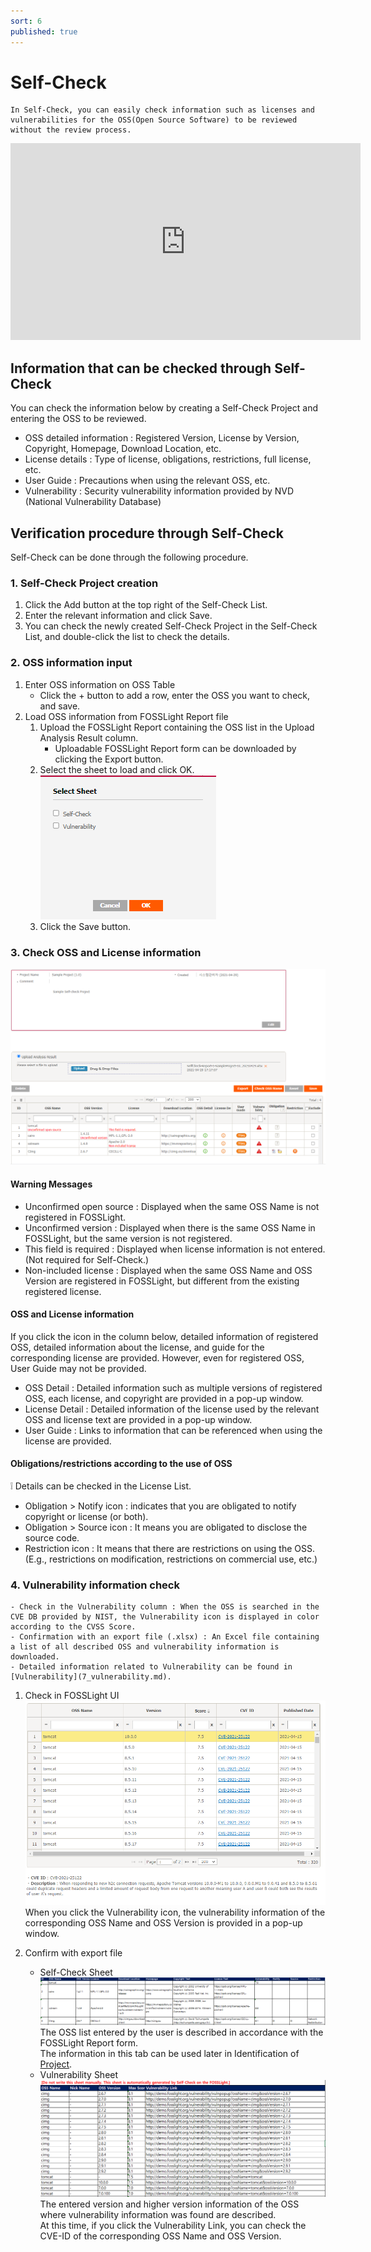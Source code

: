 ```yaml
---
sort: 6
published: true
---
```

# Self-Check
```note
In Self-Check, you can easily check information such as licenses and vulnerabilities for the OSS(Open Source Software) to be reviewed without the review process.
```
<iframe width="560" height="315" src="https://www.youtube.com/embed/ihldFWFIbrM" title="YouTube video player" frameborder="0" allow="accelerometer; autoplay; clipboard-write; encrypted-media; gyroscope; picture-in-picture" allowfullscreen></iframe>

## Information that can be checked through Self-Check

You can check the information below by creating a Self-Check Project and entering the OSS to be reviewed.
- OSS detailed information : Registered Version, License by Version, Copyright, Homepage, Download Location, etc.
- License details : Type of license, obligations, restrictions, full license, etc.
- User Guide : Precautions when using the relevant OSS, etc.
- Vulnerability : Security vulnerability information provided by NVD (National Vulnerability Database)

## Verification procedure through Self-Check
Self-Check can be done through the following procedure.

### 1. Self-Check Project creation
1. Click the Add button at the top right of the Self-Check List.
2. Enter the relevant information and click Save.
3. You can check the newly created Self-Check Project in the Self-Check List, and double-click the list to check the details.

### 2. OSS information input
1. Enter OSS information on OSS Table
    - Click the + button to add a row, enter the OSS you want to check, and save.
2. Load OSS information from FOSSLight Report file
    1. Upload the FOSSLight Report containing the OSS list in the Upload Analysis Result column.
        - Uploadable FOSSLight Report form can be downloaded by clicking the Export button.
    2. Select the sheet to load and click OK.  
    ![select_sheet](../images/6_self_select_sheet.png)
    3. Click the Save button.
 
### 3. Check OSS and License information
![oss_table](../images/6_self_oss_table.png)
#### Warning Messages
- Unconfirmed open source : Displayed when the same OSS Name is not registered in FOSSLight.
- Unconfirmed version : Displayed when there is the same OSS Name in FOSSLight, but the same version is not registered.
- This field is required : Displayed when license information is not entered. (Not required for Self-Check.)
- Non-included license : Displayed when the same OSS Name and OSS Version are registered in FOSSLight, but different from the existing registered license.

#### OSS and License information
If you click the icon in the column below, detailed information of registered OSS, detailed information about the license, and guide for the corresponding license are provided.
However, even for registered OSS, User Guide may not be provided.
- OSS Detail : Detailed information such as multiple versions of registered OSS, each license, and copyright are provided in a pop-up window.
- License Detail : Detailed information of the license used by the relevant OSS and license text are provided in a pop-up window.
- User Guide : Links to information that can be referenced when using the license are provided.

#### Obligations/restrictions according to the use of OSS
❕ Details can be checked in the License List.
- Obligation > Notify icon : indicates that you are obligated to notify copyright or license (or both).
- Obligation > Source icon : It means you are obligated to disclose the source code.
- Restriction icon : It means that there are restrictions on using the OSS.  
(E.g., restrictions on modification, restrictions on commercial use, etc.)

### 4. Vulnerability information check
```note
- Check in the Vulnerability column : When the OSS is searched in the CVE DB provided by NIST, the Vulnerability icon is displayed in color according to the CVSS Score.
- Confirmation with an export file (.xlsx) : An Excel file containing a list of all described OSS and vulnerability information is downloaded.
- Detailed information related to Vulnerability can be found in [Vulnerability](7_vulnerability.md).
```
1. Check in FOSSLight UI
![self_pop](../images/6_self_pop.png)
When you click the Vulnerability icon, the vulnerability information of the corresponding OSS Name and OSS Version is provided in a pop-up window.

2. Confirm with export file
    - Self-Check Sheet
    ![self_check_sheet](../images/6_self_sheet1.png)
    The OSS list entered by the user is described in accordance with the FOSSLight Report form.  
    The information in this tab can be used later in Identification of [Project](4_project.md).
    - Vulnerability Sheet
    ![self_check_sheet2](../images/6_self_sheet2.png)
    The entered version and higher version information of the OSS where vulnerability information was found are described.  
    At this time, if you click the Vulnerability Link, you can check the CVE-ID of the corresponding OSS Name and OSS Version. 
